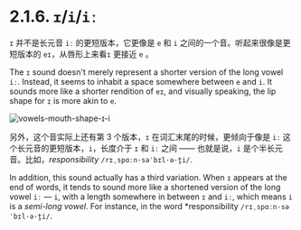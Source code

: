 # 2.1.6. `ɪ`/`i`/`iː`

`ɪ` 并不是长元音 `iː` 的更短版本，它更像是 `e` 和 `i` 之间的一个音。听起来很像是更短版本的 `eɪ`，从唇形上来看`ɪ` 更接近 `e` 。

The `ɪ` sound doesn't merely represent a shorter version of the long vowel `iː`. Instead, it seems to inhabit a space somewhere between `e` and `i`. It sounds more like a shorter rendition of `eɪ`, and visually speaking, the lip shape for `ɪ` is more akin to `e`.

![vowels-mouth-shape-ɪ-i](/images/vowels-mouth-shape-ɪ-i.svg)

另外，这个音实际上还有第 3 个版本，`ɪ` 在词汇末尾的时候，更倾向于像是 `iː` 这个长元音的更短版本，`i`，长度介于 `ɪ` 和 `iː` 之间 —— 也就是说，`i` 是个半长元音。比如，*responsibility* `/rɪˌspɑːn·səˈbɪl·ə·t̬i/`<span class="speak-word-inline" data-audio-us-male="/audios/us/responsibility-us-male.mp3" data-audio-us-female="/audios/us/responsibility-us-female.mp3"></span>.

In addition, this sound actually has a third variation. When `ɪ` appears at the end of words, it tends to sound more like a shortened version of the long vowel `iː` — `i`, with a length somewhere in between `ɪ` and `iː`, which means `i` is a *semi-long vowel*. For instance, in the word *responsibility `/rɪˌspɑːn·səˈbɪl·ə·t̬i/`<span class="speak-word-inline" data-audio-us-male="/audios/us/responsibility-us-male.mp3" data-audio-us-female="/audios/us/responsibility-us-female.mp3"></span>.

